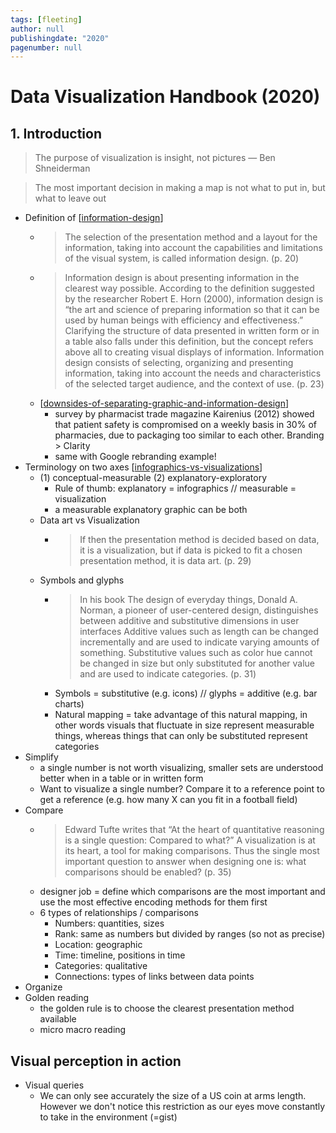 ```yaml
---
tags: [fleeting]
author: null
publishingdate: "2020"
pagenumber: null
---
```


# Data Visualization Handbook (2020)

## 1. Introduction

> The purpose of visualization is insight, not pictures 
> — Ben Shneiderman

> The most important decision in making a map is not what to put in, but what to leave out

- Definition of [[information-design]]
  - > The selection of the presentation method and a layout for the information, taking into account the capabilities and limitations of the visual system, is called information design. (p. 20)
  - > Information design is about presenting information in the clearest way possible. According to the definition suggested by the researcher Robert E. Horn (2000), information design is “the art and science of preparing information so that it can be used by human beings with efficiency and effectiveness.” Clarifying the structure of data presented in written form or in a table also falls under this definition, but the concept refers above all to creating visual displays of information. Information design consists of selecting, organizing and presenting information, taking into account the needs and characteristics of the selected target audience, and the context of use. (p. 23)
  - [[downsides-of-separating-graphic-and-information-design]]
    - survey by pharmacist trade magazine Kairenius (2012) showed that patient safety is compromised on a weekly basis in 30% of pharmacies, due to packaging too similar to each other. Branding > Clarity
    - same with Google rebranding example!
- Terminology on two axes [[infographics-vs-visualizations]]
  - (1) conceptual-measurable (2) explanatory-exploratory
    - Rule of thumb: explanatory = infographics // measurable = visualization
    - a measurable explanatory graphic can be both
  - Data art vs Visualization
    - > If then the presentation method is decided based on data, it is a visualization, but if data is picked to fit a chosen presentation method, it is data art. (p. 29)
  - Symbols and glyphs
    - > In his book The design of everyday things, Donald A. Norman, a pioneer of user-centered design, distinguishes between additive and substitutive dimensions in user interfaces Additive values such as length can be changed incrementally and are used to indicate varying amounts of something. Substitutive values such as color hue cannot be changed in size but only substituted for another value and are used to indicate categories. (p. 31)
    - Symbols = substitutive (e.g. icons) // glyphs = additive (e.g. bar charts)
    - Natural mapping = take advantage of this natural mapping, in other words visuals that fluctuate in size represent measurable things, whereas things that can only be substituted represent categories
- Simplify
  - a single number is not worth visualizing, smaller sets are understood better when in a table or in written form
  - Want to visualize a single number? Compare it to a reference point to get a reference (e.g. how many X can you fit in a football field)
- Compare
  - > Edward Tufte writes that “At the heart of quantitative reasoning is a single question: Compared to what?” A visualization is at its heart, a tool for making comparisons. Thus the single most important question to answer when designing one is: what comparisons should be enabled? (p. 35)
  - designer job = define which comparisons are the most important and use the most effective encoding methods for them first
  - 6 types of relationships / comparisons
    - Numbers: quantities, sizes
    - Rank: same as numbers but divided by ranges (so not as precise)
    - Location: geographic
    - Time: timeline, positions in time
    - Categories: qualitative
    - Connections: types of links between data points
- Organize
- Golden reading
  - the golden rule is to choose the clearest presentation method available
  - micro macro reading

## Visual perception in action

- Visual queries
  - We can only see accurately the size of a US coin at arms length. However we don't notice this restriction as our eyes move constantly to take in the environment (=gist)

[//begin]: # "Autogenerated link references for markdown compatibility"
[information-design]: information-design "Information Design"
[downsides-of-separating-graphic-and-information-design]: downsides-of-separating-graphic-and-information-design "Downsides of Separating Graphic and Information Design"
[infographics-vs-visualizations]: infographics-vs-visualizations "Infographics vs Visualizations"
[//end]: # "Autogenerated link references"
